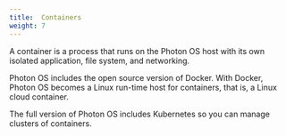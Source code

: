 ```yaml
---
title:  Containers
weight: 7
---
```


A container is a process that runs on the Photon OS host with its own isolated application, file system, and networking.

 
Photon OS includes the open source version of Docker. With Docker, Photon OS becomes a Linux run-time host for containers, that is, a Linux cloud container. 
 
The full version of Photon OS includes Kubernetes so you can manage clusters of containers. 
